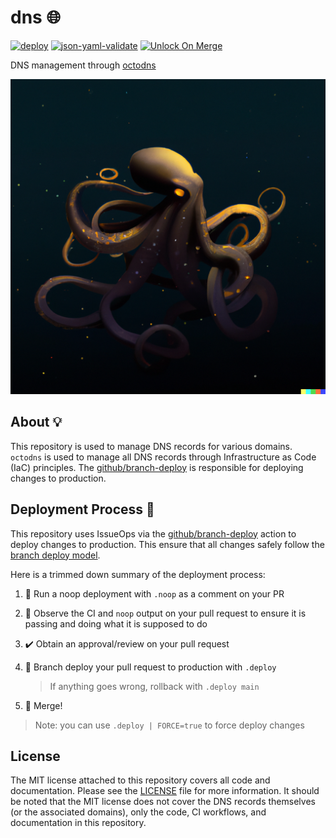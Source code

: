 # dns 🌐

[![deploy](https://github.com/GrantBirki/dns/actions/workflows/deploy.yml/badge.svg)](https://github.com/GrantBirki/dns/actions/workflows/deploy.yml) [![json-yaml-validate](https://github.com/GrantBirki/dns/actions/workflows/json-yaml-validate.yml/badge.svg)](https://github.com/GrantBirki/dns/actions/workflows/json-yaml-validate.yml) [![Unlock On Merge](https://github.com/GrantBirki/dns/actions/workflows/unlock-on-merge.yml/badge.svg)](https://github.com/GrantBirki/dns/actions/workflows/unlock-on-merge.yml)

DNS management through [octodns](https://github.com/octodns/octodns)

![octopus](docs/assets/octopus.png)

## About 💡

This repository is used to manage DNS records for various domains. `octodns` is used to manage all DNS records through Infrastructure as Code (IaC) principles. The [github/branch-deploy](https://github.com/github/branch-deploy) is responsible for deploying changes to production.

## Deployment Process 🚀

This repository uses IssueOps via the [github/branch-deploy](https://github.com/github/branch-deploy) action to deploy changes to production. This ensure that all changes safely follow the [branch deploy model](https://blog.birki.io/posts/branch-deploy/).

Here is a trimmed down summary of the deployment process:

1. 🧪 Run a noop deployment with `.noop` as a comment on your PR
2. 👀 Observe the CI and `noop` output on your pull request to ensure it is passing and doing what it is supposed to do
3. ✔️ Obtain an approval/review on your pull request
4. 🚀 Branch deploy your pull request to production with `.deploy`

    > If anything goes wrong, rollback with `.deploy main`

5. 🎉 Merge!

> Note: you can use `.deploy | FORCE=true` to force deploy changes

## License

The MIT license attached to this repository covers all code and documentation. Please see the [LICENSE](LICENSE) file for more information. It should be noted that the MIT license does not cover the DNS records themselves (or the associated domains), only the code, CI workflows, and documentation in this repository.
